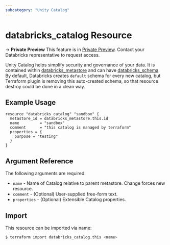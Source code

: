 ```yaml
---
subcategory: "Unity Catalog"
---
```

# databricks_catalog Resource

-> **Private Preview** This feature is in [Private Preview](https://docs.databricks.com/release-notes/release-types.html). Contact your Databricks representative to request access. 

Unity Catalog helps simplify security and governance of your data. It is contained within [databricks_metastore](metastore.md) and can have [databricks_schema](schema.md). By default, Databricks creates `default` schema for every new catalog, but Terraform plugin is removing this auto-created schema, so that resource destroy could be done in a clean way.

## Example Usage

```hcl
resource "databricks_catalog" "sandbox" {
  metastore_id = databricks_metastore.this.id
  name         = "sandbox"
  comment      = "this catalog is managed by terraform"
  properties = {
    purpose = "testing"
  }
}
```

## Argument Reference

The following arguments are required:

* `name` - Name of Catalog relative to parent metastore. Change forces new resource.
* `comment` - (Optional) User-supplied free-form text.
* `properties` - (Optional) Extensible Catalog properties.

## Import

This resource can be imported via name:

```bash
$ terraform import databricks_catalog.this <name>
```
